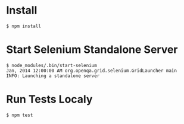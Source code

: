 # Install

	$ npm install

# Start Selenium Standalone Server

	$ node_modules/.bin/start-selenium
	Jan, 2014 12:00:00 AM org.openqa.grid.selenium.GridLauncher main
	INFO: Launching a standalone server

# Run Tests Localy

	$ npm test

